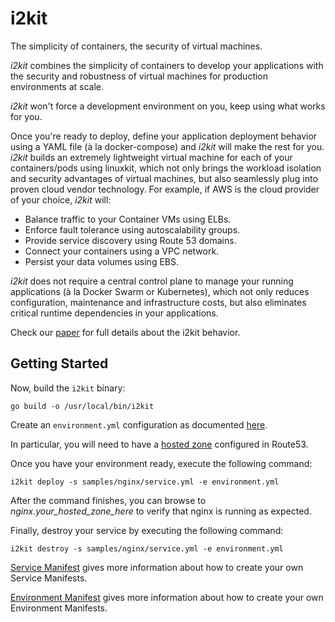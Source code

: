 # i2kit

The simplicity of containers, the security of virtual machines.

*i2kit* combines the simplicity of containers to develop your applications with the security and robustness of virtual machines for production environments at scale.

*i2kit* won't force a development environment on you, keep using what works for you.

Once you're ready to deploy, define your application deployment behavior using a YAML file (à la docker-compose) and *i2kit* will make the rest for you. *i2kit* builds an extremely lightweight virtual machine for each of your containers/pods using linuxkit, which not only brings the workload isolation and security advantages of virtual machines, but also seamlessly plug into proven cloud vendor technology. For example, if AWS is the cloud provider of your choice, *i2kit* will:

- Balance traffic to your Container VMs using ELBs.
- Enforce fault tolerance using autoscalability groups.
- Provide service discovery using Route 53 domains.
- Connect your containers using a VPC network.
- Persist your data volumes using EBS.

*i2kit* does not require a central control plane to manage your running applications (à la Docker Swarm or Kubernetes), which not only reduces configuration, maintenance and infrastructure costs, but also eliminates critical runtime dependencies in your applications.

Check our [paper](https://github.com/pchico83/i2kit/tree/master/cli/docs/paper.pdf) for full details about the i2kit behavior.

## Getting Started

Now, build the `i2kit` binary:

```
go build -o /usr/local/bin/i2kit
```

Create an `environment.yml` configuration as documented [here](https://github.com/pchico83/i2kit/tree/master/cli/docs/environment-yml.md).

In particular, you will need to have a [hosted zone](https://docs.aws.amazon.com/Route53/latest/DeveloperGuide/CreatingHostedZone.html) configured in Route53.

Once you have your environment ready, execute the following command:

```
i2kit deploy -s samples/nginx/service.yml -e environment.yml
```

After the command finishes, you can browse to *nginx.your_hosted_zone_here* to verify that nginx is running as expected.

Finally, destroy your service by executing the following command:

```
i2kit destroy -s samples/nginx/service.yml -e environment.yml
```

[Service Manifest](https://github.com/pchico83/i2kit/tree/master/cli/docs/service-yml.md) gives more information about how to create your own Service Manifests.

[Environment Manifest](https://github.com/pchico83/i2kit/tree/master/cli/docs/environment-yml.md) gives more information about how to create your own Environment Manifests.
